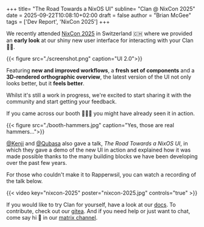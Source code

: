 +++
title= "The Road Towards a NixOS UI"
subline= "Clan @ NixCon 2025"
date = 2025-09-22T10:08:10+02:00
draft = false
author = "Brian McGee"
tags = ['Dev Report', 'NixCon 2025']
+++

We recently attended [NixCon 2025] in Switzerland 🇨🇭 where we provided an __early look__ at our shiny new user interface for interacting with your Clan :tada::tada:.

{{< figure src="./screenshot.png" caption="UI 2.0">}}

Featuring __new and improved workflows__, a __fresh set of components__ and a __3D-rendered orthographic overview__, the latest version of the UI not only looks better, but it __feels better__.

Whilst it's still a work in progress, 
we're excited to start sharing it with the community and start getting your feedback.

If you came across our booth :hammer::hammer::hammer: you might have already seen it in action.

{{< figure src="./booth-hammers.jpg" caption="Yes, those are real hammers...">}}

[@Kenji] and [@Qubasa] also gave a talk, _The Road Towards a NixOS UI_, in which they gave a demo of the new UI in 
action and explained how it was made possible thanks to the many building blocks we have been developing over the past 
few years.

For those who couldn't make it to Rapperwsil, you can watch a recording of the talk below.

{{< video key="nixcon-2025" poster="nixcon-2025.jpg" controls="true" >}}

If you would like to try Clan for yourself, have a look at our [docs].
To contribute, check out our [gitea].
And if you need help or just want to chat, come say hi :wave: in our [matrix channel].

[NixCon 2025]: https://2025.nixcon.org/
[@kenji]: https://kenji.page/
[@qubasa]: https://github.com/qubasa
[docs]: https://docs.clan.lol/
[gitea]: https://git.clan.lol/clan/clan-core
[matrix channel]: https://matrix.to/#/#clan:clan.lol